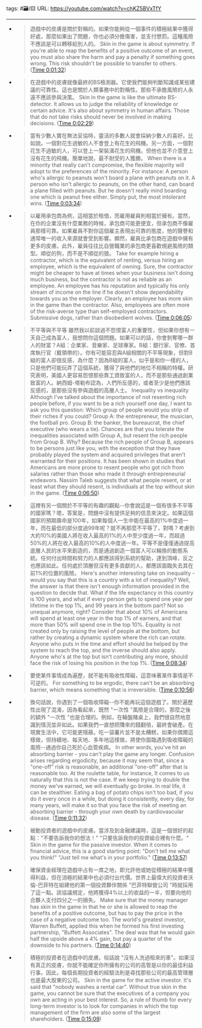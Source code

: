 tags: #🗃/🟨 
URL: https://youtube.com/watch?v=chKZ5BVxTfY

---
- > 遊戲中的皮膚是關於對稱的。如果你能夠從一個事件的積極結果中獲得好處，那麼如果出了問題，你也必須分擔傷害，並支付懲罰。這種風險不應該是可以轉移給別人的。
  Skin in the game is about symmetry. If you're able to reap the benefits of a positive outcome of an event, you must also share the harm and pay a penalty if something goes wrong. This risk shouldn't be possible to transfer to others. ([Time 0:01:32](https://annotate.tv/watch/62c59f7f2c586700092b6d6d?annotationId=62c5a970631d1700099bb79c))
- > 在遊戲中的皮膚就像最終的BS檢測器。它使我們能夠判斷知識或某些建議的可靠性。這也是關於人類事務中的對稱性。那些不承擔風險的人永遠不應該參與決策。
  Skin in the game is like the ultimate BS-detector. It allows us to judge the reliability of knowledge or certain advice. It's also about symmetry in human affairs. Those that do not take risks should never be involved in making decisions. ([Time 0:02:29](https://annotate.tv/watch/62c59f7f2c586700092b6d6d?annotationId=62c5a9c5631d1700099bb79d))
- > 當有少數人實在無法妥協時，靈活的多數人就會採納少數人的喜好。比如說。一個對花生過敏的人不會登上有花生的飛機。另一方面，一個對花生不過敏的人，可以登上一架裝滿花生的飛機。但他也並不介意登上沒有花生的飛機。簡單地說，最不耐受的人獲勝。
  When there is a minority that really can't compromise, the flexible majority will adopt to the preferences of the minority. For instance: A person who's allergic to peanuts won't board a plane with peanuts on it. A person who isn't allergic to peanuts, on the other hand, can board a plane filled with peanuts. But he doesn't really mind boarding one which is peanut free either. Simply put, the most intolerant wins. ([Time 0:03:34](https://annotate.tv/watch/62c59f7f2c586700092b6d6d?annotationId=62c5aa7d5280b100093778bc))
- > 以雇用承包商為例，這相當於租借，而雇用雇員則相當於擁有。當然，在你的企業沒有什麼業務的時候，承包商可能更便宜，但承包商不像雇員那樣可靠。如果雇員不對你這個雇主表現出可靠的態度，他的聲譽和通常唯一的收入來源就會受到影響。顯然，雇員比承包商在遊戲中擁有更多的皮膚。此外，雇員往往比自營職業的承包商更喜歡規避風險的類型。順從的狗，而不是不順從的狼。
  Take for example hiring a contractor, which is the equivalent of renting, versus hiring an employee, which is the equivalent of owning. Sure, the contractor might be cheaper to have at times when your business isn't doing much business, but the contractor is not as reliable as an employee. An employee has his reputation and typically his only stream of income on the line if he doesn't show dependability towards you as the employer. Clearly, an employee has more skin in the game than the contractor. Also, employees are often more of the risk-averse type than self-employed contractors. Submissive dogs, rather than disobedient wolves. ([Time 0:06:05](https://annotate.tv/watch/62c59f7f2c586700092b6d6d?annotationId=62c5ab0a9fb2f70009980574))
- > 不平等與不平等 雖然我以前談過不怨恨富人的重要性，但如果你想有一天自己成為富人，我想問你這個問題。如果可以的話，你會剝奪哪一群人的財富？A組：企業家、音樂家、足球專家。B組：銀行家、官僚、首席執行官（戴領帶的）。你有可能容忍與A組相關的不平等現象，但對B組的富人卻很反感，為什麼？因為B組的富人，似乎是和你一樣的人，只是他們可能玩弄了這個系統，獲得了與他們的地位不相稱的特權。研究表明，美國人更容易怨恨那些靠工資致富的人，而不是那些通過創業致富的人。納西姆-塔勒布認為，人們所反感的，或者至少是他們應該反感的，是那些沒有參與遊戲的高層人士。
  Inequality vs inequality Although I've talked about the importance of not resenting rich people before, if you want to be a rich yourself one day, I want to ask you this question: Which group of people would you strip of their riches if you could? Group A: the entrepreneur, the musician, the football pro. Group B: the banker, the bureaucrat, the chief executive (who wears a tie). Chances are that you tolerate the inequalities associated with Group A, but resent the rich people from Group B. Why? Because the rich people of Group B, appears to be persons just like you, with the exception that they have probably played the system and acquired privileges that aren't warranted for their positions. It has been shown in studies that Americans are more prone to resent people who got rich from salaries rather than those who made it through entrepreneurial endeavors. Nassim Taleb suggests that what people resent, or at least what they should resent, is individuals at the top without skin in the game. ([Time 0:06:50](https://annotate.tv/watch/62c59f7f2c586700092b6d6d?annotationId=62c5abb0c3ea280009aae352))
- > 這裡有另一個關於不平等的有趣的觀點--你會說這是一個有很多不平等的國家嗎？嗯，答案是，問題中沒有提供足夠的信息來決定。如果這個國家的預期壽命是100年，如果每個人一生中能在最高的1%中度過一年，而在最低的部分度過99年呢？就不再那麼不平等了，對嗎？考慮到大約10%的美國人將在收入最高的1%的人中至少度過一年，而超過50%的人將在收入最高的10%的人中度過一年。平等不是僅僅通過提高底層人民的水平來創造的，而是通過創造一個富人可以輪換的動態系統。任何付出時間和努力的人都應該得到系統的幫助，達到頂峰，反之也應該如此。任何處於頂層但沒有更多貢獻的人，都應該面臨失去其在前1%的位置的風險。
  Here's another interesting take on inequality - would you say that this is a country with a lot of inequality? Well, the answer is that there isn't enough information provided in the question to decide that. What if the life expectancy in this country is 100 years, and what if every person gets to spend one year per lifetime in the top 1%, and 99 years in the bottom part? Not so unequal anymore, right? Consider that about 10% of Americans will spend at least one year in the top 1% of earners, and that more than 50% will spend one in the top 10%. Equality is not created only by raising the level of people at the bottom, but rather by creating a dynamic system where the rich can rotate. Anyone who puts in the time and effort should be helped by the system to reach the top, and the inverse should also apply. Anyone who's at the top but isn't contributing any more, should face the risk of losing his position in the top 1%. ([Time 0:08:34](https://annotate.tv/watch/62c59f7f2c586700092b6d6d?annotationId=62c5abe2c3ea280009aae353))
- > 要使某件事情成為遍歷，就不能有吸收性障礙，這意味著某件事情是不可逆的。
  For something to be ergodic, there can't be an absorbing barrier, which means something that is irreversible. ([Time 0:10:56](https://annotate.tv/watch/62c59f7f2c586700092b6d6d?annotationId=62c5ac5a77e0fa000a456b62))
- > 換句話說，你遇到了一個吸收障礙--你不能再玩這個遊戲了。關於遍歷性出現了混淆，因為看起來，既然 "一次性 "風險是合理的，那麼之後的額外 "一次性 "也是合理的。例如，在輪盤賭桌上，我們很自然地意識到情況並非如此。如果我們一直想把賺來的錢翻倍，最終會破產。在現實生活中，它可能更隱蔽。吃一袋薯片並不是太糟糕，如果你偶爾這樣做，但持續地、每天地、多年地這樣做，將使你面臨遇到吸收障礙的風險--通過你自己死於心血管疾病。
  In other words, you've hit an absorbing barrier - you can't play the game any longer. Confusion arises regarding ergodicity, because it may seem that, since a "one-off" risk is reasonable, an additional "one-off" after that is reasonable too. At the roulette table, for instance, It comes to us naturally that this is not the case. If we keep trying to double the money we've earned, we will eventually go broke. In real life, it can be stealthier. Eating a bag of potato chips isn't too bad, if you do it every once in a while, but doing it consistently, every day, for many years, will make it so that you face the risk of meeting an absorbing barrier - through your own death by cardiovascular disease. ([Time 0:11:32](https://annotate.tv/watch/62c59f7f2c586700092b6d6d?annotationId=62c5ac9b77e0fa000a456b63))
- > 被動投資者的遊戲中的皮膚。當涉及到金融建議時，這是一個很好的起點："不要告訴我你的想法！" "只要告訴我你的投資組合裡有什麼。"
  Skin in the game for the passive investor. When it comes to financial advice, this is a good starting point: "Don't tell me what you think!" "Just tell me what's in your portfolio." ([Time 0:13:57](https://annotate.tv/watch/62c59f7f2c586700092b6d6d?annotationId=62c5acf277e0fa000a456b64))
- > 確保資金經理在遊戲中占有一席之地，即允許他或她從積極的結果中獲得利益，但在消極的結果中也必須付出代價。世界上最偉大的投資者沃倫-巴菲特在組建他的第一個投資夥伴關係 "巴菲特聯營公司 "時就採用了這一點。該協議規定，他將獲得4%以上的收益的一半，但要向他的合夥人支付四分之一的損失。
  Make sure that the money manager has skin in the game in that he or she is allowed to reap the benefits of a positive outcome, but has to pay the price in the case of a negative outcome too. The world's greatest investor, Warren Buffett, applied this when he formed his first investing partnership, "Buffett Associates". The deal was that he would gain half the upside above a 4% gain, but pay a quarter of the downside to his partners. ([Time 0:14:40](https://annotate.tv/watch/62c59f7f2c586700092b6d6d?annotationId=62c5ad0951f7f0000977d058))
- > 積極的投資者在遊戲中的皮膚。俗話說 "沒有人洗過租來的車"。如果沒有真正的皮膚，你就不能確定你所擁有的公司的高管是以你的最佳利益行事。因此，每個長期投資者的經驗法則是尋找那些公司的最高管理層也是最大股東的公司。
  Skin in the game for the active investor. It's said that "nobody washes a rental car". Without true skin in the game, you cannot be sure that the executives of a company you own are acting in your best interest. So, a rule of thumb for every long-term investor is to look for companies in which the top management of the firm are also some of the largest shareholders. ([Time 0:15:09](https://annotate.tv/watch/62c59f7f2c586700092b6d6d?annotationId=62c5ad1f51f7f0000977d059))
